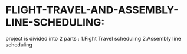 # FLIGHT-TRAVEL-AND-ASSEMBLY-LINE-SCHEDULING:

project is divided into 2 parts :
1.Fight Travel scheduling
2.Assembly line scheduling
